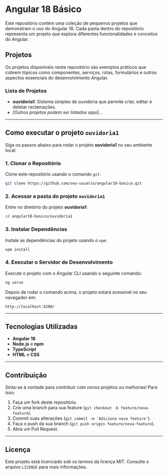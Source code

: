 
# Angular 18 Básico

Este repositório contém uma coleção de pequenos projetos que demonstram o uso do Angular 18. Cada pasta dentro do repositório representa um projeto que explora diferentes funcionalidades e conceitos do Angular.

## Projetos

Os projetos disponíveis neste repositório são exemplos práticos que cobrem tópicos como componentes, serviços, rotas, formulários e outros aspectos essenciais do desenvolvimento Angular.

### Lista de Projetos

- **ouvidoria1**: Sistema simples de ouvidoria que permite criar, editar e deletar reclamações.
- *[Outros projetos podem ser listados aqui]...*

---

## Como executar o projeto `ouvidoria1`

Siga os passos abaixo para rodar o projeto **ouvidoria1** no seu ambiente local:

### 1. Clonar o Repositório

Clone este repositório usando o comando `git`:

```bash
git clone https://github.com/seu-usuario/angular18-basico.git
```

### 2. Acessar a pasta do projeto `ouvidoria1`

Entre no diretório do projeto **ouvidoria1**:

```bash
cd angular18-basico/ouvidoria1
```

### 3. Instalar Dependências

Instale as dependências do projeto usando o `npm`:

```bash
npm install
```

### 4. Executar o Servidor de Desenvolvimento

Execute o projeto com o Angular CLI usando o seguinte comando:

```bash
ng serve
```

Depois de rodar o comando acima, o projeto estará acessível no seu navegador em:

```
http://localhost:4200/
```

---

## Tecnologias Utilizadas

- **Angular 18**
- **Node.js** e **npm**
- **TypeScript**
- **HTML** e **CSS**

---

## Contribuição

Sinta-se à vontade para contribuir com novos projetos ou melhorias! Para isso:

1. Faça um fork deste repositório.
2. Crie uma branch para sua feature (`git checkout -b feature/nova-feature`).
3. Commit suas alterações (`git commit -m 'Adiciona nova feature'`).
4. Faça o push da sua branch (`git push origin feature/nova-feature`).
5. Abra um Pull Request.

---

## Licença

Este projeto está licenciado sob os termos da licença MIT. Consulte o arquivo `LICENSE` para mais informações.

